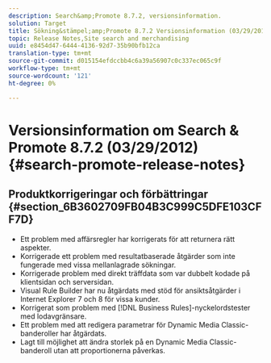 ```yaml
---
description: Search&amp;Promote 8.7.2, versionsinformation.
solution: Target
title: Sökning&stämpel;amp;Promote 8.7.2 Versionsinformation (03/29/2012)
topic: Release Notes,Site search and merchandising
uuid: e8454d47-6444-4136-92d7-35b90bfb12ca
translation-type: tm+mt
source-git-commit: d015154efdccbb4c6a39a56907c0c337ec065c9f
workflow-type: tm+mt
source-wordcount: '121'
ht-degree: 0%

---
```



# Versionsinformation om Search &amp; Promote 8.7.2 (03/29/2012){#search-promote-release-notes}

## Produktkorrigeringar och förbättringar {#section_6B3602709FB04B3C999C5DFE103CFF7D}

* Ett problem med affärsregler har korrigerats för att returnera rätt aspekter.
* Korrigerade ett problem med resultatbaserade åtgärder som inte fungerade med vissa mellanlagrade sökningar.
* Korrigerade problem med direkt träffdata som var dubbelt kodade på klientsidan och serversidan.
* Visual Rule Builder har nu åtgärdats med stöd för ansiktsåtgärder i Internet Explorer 7 och 8 för vissa kunder.
* Korrigerat som problem med [!DNL Business Rules]-nyckelordstester med lodavgränsare.
* Ett problem med att redigera parametrar för Dynamic Media Classic-banderoller har åtgärdats.
* Lagt till möjlighet att ändra storlek på en Dynamic Media Classic-banderoll utan att proportionerna påverkas.

